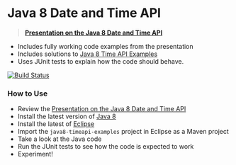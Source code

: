 # Java 8 Date and Time API 

> **[Presentation on the Java 8 Date and Time API]**

* Includes fully working code examples from the presentation 
* Includes solutions to [Java 8 Time API Examples]  
* Uses JUnit tests to explain how the code should behave.

[![Build Status](https://travis-ci.org/sualeh/java8-timeapi-examples.svg?branch=master)](https://travis-ci.org/sualeh/java8-timeapi-examples)

### How to Use

- Review the [Presentation on the Java 8 Date and Time API]
- Install the latest version of [Java 8]
- Install the latest of [Eclipse]
- Import the `java8-timeapi-examples` project in Eclipse as a Maven project
- Take a look at the Java code
- Run the JUnit tests to see how the code is expected to work
- Experiment!



[Java 8]: http://www.oracle.com/technetwork/java/javase/downloads/index.html
[Eclipse]: https://www.eclipse.org/downloads/
[Java 8 Time API Examples]: http://docs.oracle.com/javase/tutorial/datetime/iso/QandE/questions.html
[Presentation on the Java 8 Date and Time API]: https://docs.google.com/presentation/d/1XfWjH8erWqTc9ixVh3UKkDGworZfsIn3L1QQqRGwVcg/present?usp=sharing